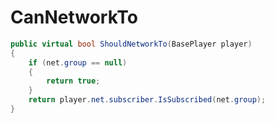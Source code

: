 <Badge type="danger" text="Carbon Compatible"/><Badge type="warning" text="Oxide Compatible"/>
# CanNetworkTo
```csharp
public virtual bool ShouldNetworkTo(BasePlayer player)
{
	if (net.group == null)
	{
		return true;
	}
	return player.net.subscriber.IsSubscribed(net.group);
}

```
